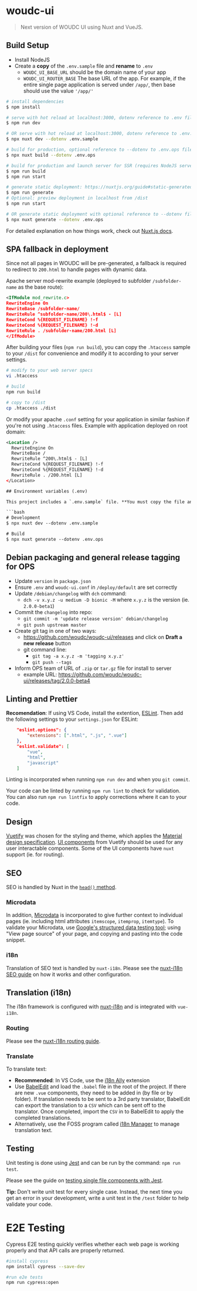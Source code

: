 # woudc-ui

> Next version of WOUDC UI using Nuxt and VueJS.

## Build Setup

- Install NodeJS
- Create a **copy** of the `.env.sample` file and **rename** to `.env`
  - `WOUDC_UI_BASE_URL` should be the domain name of your app
  - `WOUDC_UI_ROUTER_BASE` The base URL of the app. For example, if the entire single page application is served under `/app/`, then base should use the value `'/app/'`

```bash
# install dependencies
$ npm install

# serve with hot reload at localhost:3000, dotenv reference to .env file
$ npm run dev

# OR serve with hot reload at localhost:3000, dotenv reference to .env.sample file
$ npx nuxt dev --dotenv .env.sample

# build for production, optional reference to --dotenv to .env.ops file
$ npx nuxt build --dotenv .env.ops

# build for production and launch server for SSR (requires NodeJS server)
$ npm run build
$ npm run start

# generate static deployment: https://nuxtjs.org/guide#static-generated-pre-rendering-
$ npm run generate
# Optional: preview deployment in localhost from /dist
$ npm run start

# OR generate static deployment with optional reference to --dotenv file
$ npx nuxt generate --dotenv .env.ops
```

For detailed explanation on how things work, check out [Nuxt.js docs](https://nuxtjs.org).

## SPA fallback in deployment

Since not all pages in WOUDC will be pre-generated, a fallback is required to redirect to `200.html` to handle pages with dynamic data.

Apache server mod-rewrite example (deployed to subfolder `/subfolder-name` as the base route):
```xml
<IfModule mod_rewrite.c>
RewriteEngine On
RewriteBase /subfolder-name/
RewriteRule ^subfolder-name/200\.html$ - [L]
RewriteCond %{REQUEST_FILENAME} !-f
RewriteCond %{REQUEST_FILENAME} !-d
RewriteRule . /subfolder-name/200.html [L]
</IfModule>
```

After building your files (`npm run build`), you can copy the `.htaccess` sample to your `/dist` for convenience and modify it to according to your server settings. 

```bash
# modify to your web server specs
vi .htaccess

# build
npm run build

# copy to /dist
cp .htaccess ./dist
```

Or modify your apache `.conf` setting for your application in similar fashion if you're not using `.htaccess` files. Example with application deployed on root domain:
```xml
<Location />
  RewriteEngine On
  RewriteBase /
  RewriteRule ^200\.html$ - [L]
  RewriteCond %{REQUEST_FILENAME} !-f
  RewriteCond %{REQUEST_FILENAME} !-d
  RewriteRule . /200.html [L]
</Location>

## Environment variables (.env)

This project includes a `.env.sample` file. **You must copy the file and rename as `.env` and edit with your environment variables so that Nuxt will load it in by default.** You can have multiple `.env` files and reference it directly on build or dev.

```bash
# Development
$ npx nuxt dev --dotenv .env.sample

# Build
$ npx nuxt generate --dotenv .env.ops
```

## Debian packaging and general release tagging for OPS

- Update `version` in `package.json`
- Ensure `.env` and `woudc-ui.conf` in `/deploy/default` are set correctly 
- Update `/debian/changelog` with `dch` command:
  - `dch -v x.y.z -u medium -D bionic -M` where `x.y.z` is the version (ie. `2.0.0-beta1`)
- Commit the `changelog` into repo: 
  - `git commit -m 'update release version' debian/changelog`
  - `git push upstream master`
- Create git tag in one of two ways:
  - https://github.com/woudc/woudc-ui/releases and click on **Draft a new release** button
  - git command line:
    - `git tag -a x.y.z -m 'tagging x.y.z'`
    - `git push --tags`
- Inform OPS team of URL of `.zip` or `tar.gz` file for install to server
  - example URL: https://github.com/woudc/woudc-ui/releases/tag/2.0.0-beta4

## Linting and Prettier

**Recomendation**: If using VS Code, install the extention, [ESLint](https://marketplace.visualstudio.com/items?itemName=dbaeumer.vscode-eslint). Then add the following settings to your `settings.json` for ESLint:

```json
    "eslint.options": {
        "extensions": [".html", ".js", ".vue"]
    },
    "eslint.validate": [
        "vue",
        "html",
        "javascript"
    ]
```

Linting is incorporated when running `npm run dev` and when you `git commit`.

Your code can be linted by running `npm run lint` to check for validation. You can also run `npm run lintfix` to apply corrections where it can to your code.

## Design

[Vuetify](https://vuetifyjs.com/en/introduction/why-vuetify) was chosen for the styling and theme, which applies the [Material design specification](https://material.io/design/). [UI components](https://vuetifyjs.com/en/components/api-explorer) from Vuetify should be used for any user interactable components. Some of the UI components have `nuxt` support (ie. for routing).

## SEO

SEO is handled by Nuxt in the [`head()` method](https://nuxtjs.org/api/pages-head). 

### Microdata

In addition, [Microdata](https://schema.org/docs/gs.html) is incorporated to give further context to individual pages (ie. including html attributes `itemscope`, `itemprop`, `itemtype`). To validate your Microdata, use [Google's structured data testing tool](https://search.google.com/structured-data/testing-tool); using "View page source" of your page, and copying and pasting into the code snippet.

### i18n

Translation of SEO text is handled by `nuxt-i18n`. Please see the [nuxt-i18n SEO guide](https://nuxt-community.github.io/nuxt-i18n/seo.html) on how it works and other configuration.

## Translation (i18n)

The i18n framework is configured with [nuxt-i18n](https://nuxt-community.github.io/nuxt-i18n/) and is integrated with `vue-i18n`.

### Routing

Please see the [nuxt-i18n routing guide](https://nuxt-community.github.io/nuxt-i18n/routing.html).

### Translate

To translate text:

- **Recommended**: In VS Code, use the [i18n Ally](https://marketplace.visualstudio.com/items?itemName=Lokalise.i18n-ally) extension
- Use [BabelEdit](https://www.codeandweb.com/babeledit/download) and load the `.babel` file in the root of the project. If there are new `.vue` components, they need to be added in (by file or by folder). If translation needs to be sent to a 3rd party translator, BabelEdit can export the translation to a `CSV` which can be sent off to the translator. Once completed, import the `CSV` in to BabelEdit to apply the completed translations.
- Alternatively, use the FOSS program called [i18n Manager](https://github.com/gilmarsquinelato/i18n-manager) to manage translation text.

## Testing

Unit testing is done using [Jest](https://jestjs.io/docs/en/expect#content) and can be run by the command: `npm run test`.

Please see the guide on [testing single file components with Jest](https://vue-test-utils.vuejs.org/guides/#testing-single-file-components-with-jest).

**Tip:** Don't write unit test for every single case. Instead, the next time you get an error in your development, write a unit test in the `/test` folder to help validate your code.

# E2E Testing 

Cypress E2E testing quickly verifies whether each web page is working properly and that API calls are properly returned.

```bash
#install cypress
npm install cypress --save-dev

#run e2e tests
npm run cypress:open
```
